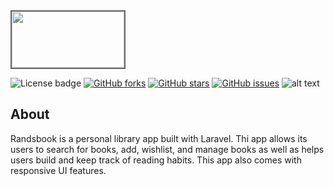 <html>
<img src="https://github.com/rezaSaker/RandsBook-2/blob/master/github/randsbook_logo.png" width="180" height="90" style="border: 2px solid dimgray"/>
</html>

![License badge](https://img.shields.io/github/license/rezaSaker/RandsBook-2?logo=MIT) [![GitHub forks](https://img.shields.io/github/forks/rezaSaker/RandsBook-2)](https://github.com/rezaSaker/RandsBook-2/network) [![GitHub stars](https://img.shields.io/github/stars/rezaSaker/RandsBook-2)](https://github.com/rezaSaker/RandsBook-2/stargazers) [![GitHub issues](https://img.shields.io/github/issues/rezaSaker/RandsBook-2)](https://github.com/rezaSaker/RandsBook-2/issues) ![alt text](https://img.shields.io/badge/Version-1.1.1.5-green.svg)

## About
Randsbook is a personal library app built with Laravel. Thi app allows its users to search for books, add, wishlist, and manage books as well as helps users build and keep track of reading habits. This app also comes with responsive UI features. 

